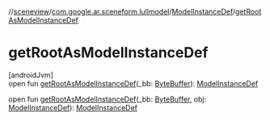 //[sceneview](../../../index.md)/[com.google.ar.sceneform.lullmodel](../index.md)/[ModelInstanceDef](index.md)/[getRootAsModelInstanceDef](get-root-as-model-instance-def.md)

# getRootAsModelInstanceDef

[androidJvm]\
open fun [getRootAsModelInstanceDef](get-root-as-model-instance-def.md)(_bb: [ByteBuffer](https://developer.android.com/reference/kotlin/java/nio/ByteBuffer.html)): [ModelInstanceDef](index.md)

open fun [getRootAsModelInstanceDef](get-root-as-model-instance-def.md)(_bb: [ByteBuffer](https://developer.android.com/reference/kotlin/java/nio/ByteBuffer.html), obj: [ModelInstanceDef](index.md)): [ModelInstanceDef](index.md)
